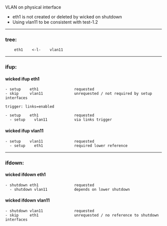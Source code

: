 VLAN on physical interface

- eth1 is not created or deleted by wicked on shutdown
- Using vlan11 to be consistent with test-1.2

---

### tree:
```
    eth1    <-l-    vlan11
```

---

### ifup:

#### wicked ifup eth1

    - setup    eth1                requested
    - skip     vlan11              unrequested / not required by setup interfaces

    trigger: links=enabled

    - setup    eth1                requested
      - setup    vlan11            via links trigger

#### wicked ifup vlan11

    - setup    vlan11              requested
      - setup    eth1              required lower reference

---

### ifdown:

#### wicked ifdown eth1

    - shutdown eth1                requested
      - shutdown vlan11            depends on lower shutdown

#### wicked ifdown vlan11

    - shutdown vlan11              requested
    - skip     eth1                unrequested / no reference to shutdown interfaces

